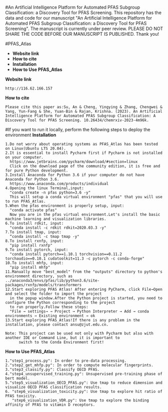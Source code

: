 
 #An Artificial Intelligence Platform for Automated PFAS Subgroup Classification: a Discovery Tool for PFAS Screening.
 This repository has the data and code for our manuscript "An Artificial Intelligence Platform for Automated PFAS Subgroup Classification: a Discovery Tool for PFAS Screening". The manuscript is currently under peer review. PLEASE DO NOT SHARE THE CODE BEFORE OUR MANUSCRIPT IS PUBLISHED. Thank you!


 
#PFAS_Atlas
   - **Website link**
   - **How to cite**
   - **Installation**
   - **How to Use PFAS_Atlas**

**Website link**
     
    http://116.62.166.157

**How to cite**

    Please cite this paper as:Su, An & Cheng, Yingying & Zhang, Chengwei & Yang, Yun-Fang & She, Yuan-Bin & Rajan, Krishna. (2023). An Artificial Intelligence Platform for Automated PFAS Subgroup Classification: A Discovery Tool for PFAS Screening. 10.26434/chemrxiv-2023-4m96k. 



#If you want to run it locally, perform the following steps to deploy the environment
**Installation**
    
    1.Do not worry about operating systems as PFAS_Atlas has been tested on Linux(Ubuntu LTS 20.04).
    2.It is essential to install Pycharm first if Pycharm is not installed on your computer.
      https://www.jetbrains.com/pycharm/download/#section=linux
      Click on the download page of the community edition, it is free and for pure Python development.
    3.Install Anaconda for Python 3.6 if your computer do not have Anaconda for Python 3.6.
      https://www.anaconda.com/products/individual
    4.Opening the linux Terminal,input:
      "conda create -n pfas python=3.6 -y"
      This will setup a conda virtual environment "pfas" that you will use to run PFAS_Atlas.
    5.When the pfas environment is properly setup, input:
      "conda activate pfas"
      Now you are in the pfas virtual environment.Let's install the basic machine learning and visualization libraries.
    6.To install rdkit, input:
      "conda install -c rdkit rdkit=2020.03.3 -y"
    7.To install tmap, input:
      “conda install -c tmap tmap -y"
    8.To install rxnfp, input:
      "pip install rxnfp"
    9.To install pytorch, input:
      "conda install pytorch==1.10.1 torchvision==0.11.2 torchaudio==0.10.1 cudatoolkit=11.3 -c pytorch -c conda-forge"
    10.To install mhfp, input:
      "pip install mhfp"
    11.Manually move "best_model" from the "outputs" directory to python's environment directory, such as ../anaconda3/envs/pfas/lib/python3.6/site-packages/rxnfp/models/transformers
    12.Start exploring PFAS Atlas! After entering PyCharm, click File→Open and select the folder to import the project 
      in the popup window.After the Python project is started, you need to configure the Python corresponding to the project
      to run properly.Follow these steps:
      "File → settings→ → Project → Python Interpreter → Add → conda environments → Existing environment → ok
    13.Start exploring PFAS_Atlas!If there is any problem in the installation, please contact ansu@zjut.edu.cn. 
     
    Note: This project can be used not only with Pycharm but also with another IDE or Command Line, but it is important to 
          switch to the Conda Environment first!

  
**How to Use PFAS_Atlas**
    
    1."step1_process.py": In order to pre-data processing.
    2."step2_get_mhfp.py": In order to compute molecular fingerprints.
    3."step3_classify.py": Classify OECD PFAS.
    4."step4_unsupervised_training.py": Unsupervised pre-training phase of bert model.
    5."step5_visualization_OECD_PFAS.py": Use tmap to reduce dimension and visualize OECD PFAS classification results.
    6. "step6_visualization_toxicity.py": Use tmap to explore hit ratio of PFAS toxicity.
       "step6_visualization_VDR.py": Use tmap to explore the binding affinity of PFAS to vitamin D receptors.
 
